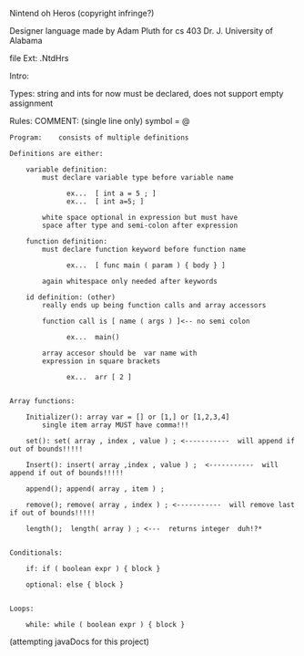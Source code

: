 Nintend oh Heros  (copyright infringe?)

Designer language made by Adam Pluth for cs 403 Dr. J. University of Alabama

file Ext: .NtdHrs

Intro:



Types: 	string and ints for now
	must be declared,
	does not support empty assignment


Rules:
	COMMENT: 	(single line only) symbol = @

	Program: 	consists of multiple definitions

	Definitions are either:

		variable definition:	
			must declare variable type before variable name

				  ex...  [ int a = 5 ; ]
				  ex...  [ int a=5; ]

			white space optional in expression but must have 
			space after type and semi-colon after expression

		function definition:  
			must declare function keyword before function name

				  ex...  [ func main ( param ) { body } ]

			again whitespace only needed after keywords

		id definition: (other)
			really ends up being function calls and array accessors
			
			function call is [ name ( args ) ]<-- no semi colon

				  ex...  main()

			array accesor should be  var name with 
			expression in square brackets 

				  ex...  arr [ 2 ]
		

	Array functions:

		Initializer(): array var = [] or [1,] or [1,2,3,4]
			single item array MUST have comma!!!

		set(): set( array , index , value ) ; <-----------  will append if out of bounds!!!!!

		Insert(): insert( array ,index , value ) ;  <-----------  will append if out of bounds!!!!!

		append(); append( array , item ) ;

		remove(); remove( array , index ) ; <-----------  will remove last if out of bounds!!!!!

		length();  length( array ) ; <---  returns integer  duh!?*


	Conditionals:

		if: if ( boolean expr ) { block } 
		
		optional: else { block }
		
	
	Loops:

		while: while ( boolean expr ) { block }
	

		
(attempting javaDocs for this project)
